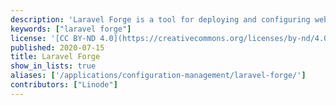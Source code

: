 ```yaml
---
description: 'Laravel Forge is a tool for deploying and configuring web applications developed by the makers of the Laravel framework, but can be used many other frameworks.'
keywords: ["laravel forge"]
license: '[CC BY-ND 4.0](https://creativecommons.org/licenses/by-nd/4.0)'
published: 2020-07-15
title: Laravel Forge
show_in_lists: true
aliases: ['/applications/configuration-management/laravel-forge/']
contributors: ["Linode"]
---
```


